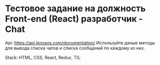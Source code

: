 # Тестовое задание на должность Front-end (React) разработчик - Chat

Api: https://api.lenzaos.com/documentation/ Используйте даные методы для вывода списка чатов и списка сообщений по каждому из них.

Stack: HTML, CSS, React, Redux, TS;